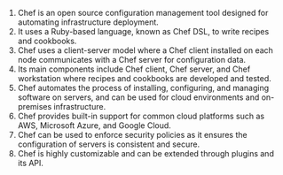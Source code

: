 1. Chef is an open source configuration management tool designed for automating infrastructure deployment.
2. It uses a Ruby-based language, known as Chef DSL, to write recipes and cookbooks.
3. Chef uses a client-server model where a Chef client installed on each node communicates with a Chef server for configuration data.
4. Its main components include Chef client, Chef server, and Chef workstation where recipes and cookbooks are developed and tested.
5. Chef automates the process of installing, configuring, and managing software on servers, and can be used for cloud environments and on-premises infrastructure.
6. Chef provides built-in support for common cloud platforms such as AWS, Microsoft Azure, and Google Cloud.
7. Chef can be used to enforce security policies as it ensures the configuration of servers is consistent and secure.
8. Chef is highly customizable and can be extended through plugins and its API.